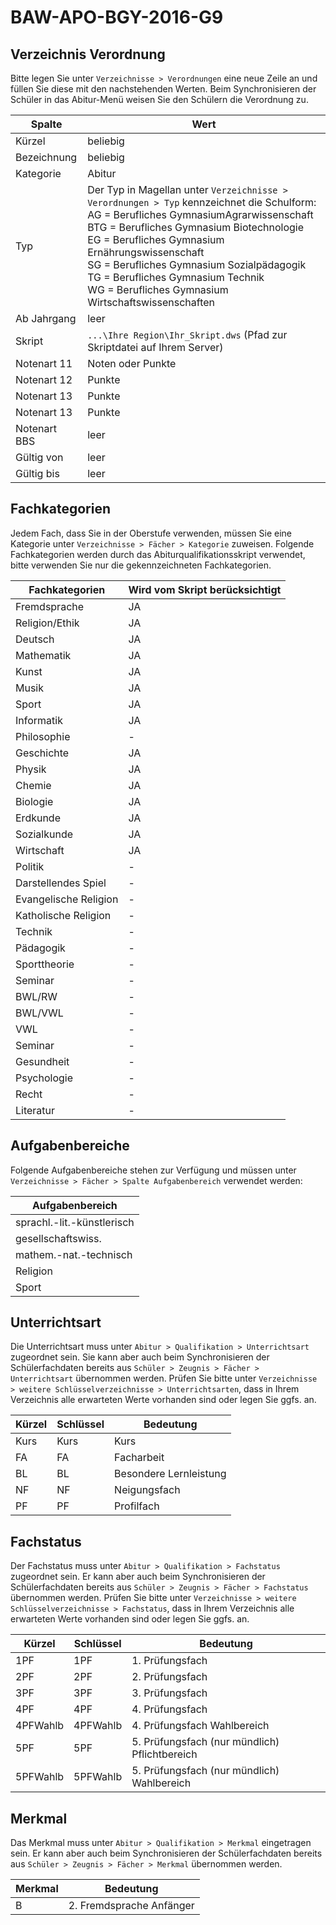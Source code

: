 # BAW-APO-BGY-2016-G9

## Verzeichnis Verordnung

Bitte legen Sie unter ```Verzeichnisse > Verordnungen``` eine neue Zeile an und füllen Sie diese mit den nachstehenden Werten. Beim Synchronisieren der Schüler in das Abitur-Menü weisen Sie den Schülern die Verordnung zu.

| Spalte       | Wert                                     |
|--------------|------------------------------------------|
| Kürzel       | beliebig                                 |
| Bezeichnung  | beliebig                                 |
| Kategorie    | Abitur                                   |
| Typ          | Der Typ in Magellan unter ```Verzeichnisse > Verordnungen > Typ``` kennzeichnet die Schulform: <br/> AG  = Berufliches GymnasiumAgrarwissenschaft <br/>BTG = Berufliches Gymnasium Biotechnologie <br/> EG  = Berufliches Gymnasium Ernährungswissenschaft <br/> SG  = Berufliches Gymnasium Sozialpädagogik <br/> TG  = Berufliches Gymnasium Technik <br/> WG  = Berufliches Gymnasium Wirtschaftswissenschaften |
| Ab Jahrgang  | leer                                     |
| Skript       | ```...\Ihre Region\Ihr_Skript.dws``` (Pfad zur Skriptdatei auf Ihrem Server) |
| Notenart 11  | Noten oder Punkte                        |
| Notenart 12  | Punkte                                   |
| Notenart 13  | Punkte                                   |
| Notenart 13  | Punkte                                   |
| Notenart BBS | leer                                     |
| Gültig von   | leer                                     |
| Gültig bis   | leer                                     |

## Fachkategorien

Jedem Fach, dass Sie in der Oberstufe verwenden, müssen Sie eine Kategorie unter ```Verzeichnisse > Fächer > Kategorie``` zuweisen.
Folgende Fachkategorien werden durch das Abiturqualifikationsskript verwendet, bitte verwenden Sie nur die gekennzeichneten Fachkategorien.

| Fachkategorien        | Wird vom Skript berücksichtigt |
|-----------------------|--------------------------------|
| Fremdsprache          | JA                             |
| Religion/Ethik        | JA                             |
| Deutsch               | JA                             |
| Mathematik            | JA                             |
| Kunst                 | JA                             |
| Musik                 | JA                             |
| Sport                 | JA                             |
| Informatik            | JA                             |
| Philosophie           | -                              |
| Geschichte            | JA                             |
| Physik                | JA                             |
| Chemie                | JA                             |
| Biologie              | JA                             |
| Erdkunde              | JA                             |
| Sozialkunde           | JA                             |
| Wirtschaft            | JA                             |
| Politik               | -                              |
| Darstellendes Spiel   | -                              |
| Evangelische Religion | -                              |
| Katholische Religion  | -                              |
| Technik               | -                              |
| Pädagogik             | -                              |
| Sporttheorie          | -                              |
| Seminar               | -                              |
| BWL/RW                | -                              |
| BWL/VWL               | -                              |
| VWL                   | -                              |
| Seminar               | -                              |
| Gesundheit            | -                              |
| Psychologie           | -                              |
| Recht                 | -                              |
| Literatur             | -                              |

## Aufgabenbereiche

Folgende Aufgabenbereiche stehen zur Verfügung und müssen unter ```Verzeichnisse > Fächer > Spalte Aufgabenbereich``` verwendet werden:

| Aufgabenbereich            |
|----------------------------|
| sprachl.-lit.-künstlerisch |
| gesellschaftswiss.         |
| mathem.-nat.-technisch     |
| Religion                   |
| Sport                      |

## Unterrichtsart

Die Unterrichtsart muss unter ```Abitur > Qualifikation > Unterrichtsart``` zugeordnet sein. Sie kann aber auch beim Synchronisieren der Schülerfachdaten bereits aus ```Schüler > Zeugnis > Fächer > Unterrichtsart``` übernommen werden.
Prüfen Sie bitte unter ```Verzeichnisse > weitere Schlüsselverzeichnisse > Unterrichtsarten```,  dass in Ihrem Verzeichnis alle erwarteten Werte vorhanden sind oder legen Sie ggfs. an.

| Kürzel | Schlüssel | Bedeutung              |
|--------|-----------|------------------------|
| Kurs   | Kurs      | Kurs                   |
| FA     | FA        | Facharbeit             |
| BL     | BL        | Besondere Lernleistung |
| NF     | NF        | Neigungsfach           |
| PF     | PF        | Profilfach             |

## Fachstatus

Der Fachstatus muss unter ```Abitur > Qualifikation > Fachstatus``` zugeordnet sein. Er kann aber auch beim Synchronisieren der Schülerfachdaten bereits aus ```Schüler > Zeugnis > Fächer > Fachstatus``` übernommen werden.
Prüfen Sie bitte unter ```Verzeichnisse > weitere Schlüsselverzeichnisse > Fachstatus```,  dass in Ihrem Verzeichnis alle erwarteten Werte vorhanden sind oder legen Sie ggfs. an.

| Kürzel   | Schlüssel | Bedeutung                                |
|----------|-----------|------------------------------------------|
| 1PF      | 1PF       | 1. Prüfungsfach                          |
| 2PF      | 2PF       | 2. Prüfungsfach                          |
| 3PF      | 3PF       | 3. Prüfungsfach                          |
| 4PF      | 4PF       | 4. Prüfungsfach                          |
| 4PFWahlb | 4PFWahlb  | 4. Prüfungsfach Wahlbereich              |
| 5PF      | 5PF       | 5. Prüfungsfach (nur mündlich) Pflichtbereich |
| 5PFWahlb | 5PFWahlb  | 5. Prüfungsfach (nur mündlich) Wahlbereich |

## Merkmal

Das Merkmal muss unter ```Abitur > Qualifikation > Merkmal``` eingetragen sein. Er kann aber auch beim Synchronisieren der Schülerfachdaten bereits aus ```Schüler > Zeugnis > Fächer > Merkmal``` übernommen werden.

| Merkmal | Bedeutung                |
|---------|--------------------------|
| B       | 2. Fremdsprache Anfänger |

